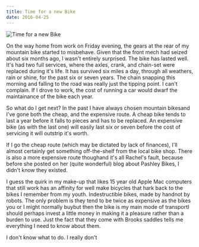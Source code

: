 ```yaml
---
title: Time for a new Bike
date: 2016-04-25
---
```


![Time for a new Bike](https://source.unsplash.com/X6cChncECA8/1600x900)

On the way home from work on Friday evening, the gears at the rear of my mountain bike started to misbehave. Given that the front mech had seized about six months ago, I wasn't entirely surprised. The bike has lasted well. It's had two full services, where the axles, crank, and chain-set were replaced during it's life. It has survived six miles a day, through all weathers, rain or shine, for the past six or seven years. The chain snapping this morning and falling to the road was really just the tipping point. I can't complain. If I drove to work, the cost of running a car would dwarf the maintainance of the bike each year.

So what do I get next? In the past I have always chosen mountain bikesand I've gone both the cheap, and the expensive route. A cheap bike tends to last a year before it falls to pieces and has to be replaced. An expensive bike (as with the last one) will easily last six or seven before the cost of servicing it will outstrip it's worth.

If I go the cheap route (which may be dictated by lack of finances), I'll almost certainly get something off-the-shelf from the local bike shop. There is also a more expensive route thoughand it's all Rachel's fault, because before she posted on her (quite wonderful) blog about Pashley Bikes, I didn't know they existed.

I guess the quirk in my make-up that likes 15 year old Apple Mac computers that still work has an affinity for well make bicycles that hark back to the bikes I remember from my youth. Indestructible bikes, made by handnot by robots. The only problem is they tend to be twice as expensive as the bikes you or I might normally buybut then the bike is my main mode of transportI should perhaps invest a little money in making it a pleasure rather than a burden to use. Just the fact that they come with Brooks saddles tells me everything I need to know about them.

I don't know what to do. I really don't